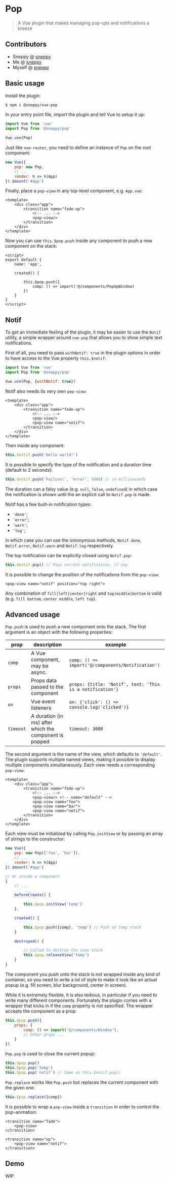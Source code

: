 # Pop

> A Vue plugin that makes managing pop-ups and notifications a breeze

Contributors
------------

- Sneppy @ [sneppy](https://github.com/sneppy)
- Me @ [sneppy](https://github.com/sneppy)
- Myself @ [sneppy](https://github.com/sneppy)

Basic usage
-----------

Install the plugin:

```bash
$ npm i @sneppy/vue-pop
```

In your entry point file, import the plugin and tell Vue to setup it up:

```javascript
import Vue from 'vue'
import Pop from '@sneppy/pop'

Vue.use(Pop)
```

Just like `vue-router`, you need to define an instance of `Pop` on the root component:

```javascript
new Vue({
	pop: new Pop,
	// ...
	render: h => h(App)
}).$mount('#app')
```

Finally, place a `pop-view` in any top-level component, e.g. `App.vue`:

```vue
<template>
	<div class="app">
		<transition name="fade-up">
			<!-- ... -->
			<pop-view/>
		</transition>
	</div>
</template>
```

Now you can use `this.$pop.push` inside any component to push a new component on the stack:

```vue
<script>
export default {
	name: 'app',

	created() {
		
		this.$pop.push({
			comp: () => import('@/components/PopUpWindow)
		})
	}
}
</script>
```

Notif
-----

To get an immediate feeling of the plugin, it may be easier to use the `Notif` utility, a simple wrapper around `vue-pop` that allows you to show simple text notifications.

First of all, you need to pass `withNotif: true` in the plugin options in order to have access to the Vue property `this.$notif`:

```javascript
import Vue from 'vue'
import Pop from '@sneppy/pop'

Vue.use(Pop, {withNotif: true})
```

Notif also needs its very own `pop-view`:

```vue
<template>
	<div class="app">
		<transition name="fade-up">
			<!-- ... -->
			<pop-view/>
			<pop-view name="notif">
		</transition>
	</div>
</template>
```

Then inside any component:

```javascript
this.$notif.push('Hello world!')
```

It is possible to specify the type of the notification and a duration time (default to 2 seconds):

```javascript
this.$notif.push('Failure!', 'error', 5000) // in milliseconds
```

The duration can a falsy value (e.g. `null`, `false`, `undefined`) in which case the notification is shown until the an explicit call to `Notif.pop` is made.

Notif has a few built-in notification types:

- `'done'`;
- `'error`';
- `'warn'`;
- `'log'`;

in which case you can use the omonymous methods, `Notif.done`, `Notif.error`, `Notif.warn` and `Notif.log` respectively.

The top notification can be explicitly closed using `Notif.pop`:

```javascript
this.$notif.pop() // Pops current notification, if any
```

It is possible to change the position of the notifications from the `pop-view`:

```vue
<pop-view name="notif" position="top right">
```

Any combination of `fill|left|center|right` and `top|middle|bottom` is valid (e.g. `fill bottom`, `center middle`, `left top`).

Advanced usage
--------------

`Pop.push` is used to push a new component onto the stack. The first argument is an object with the following properties:

| prop | description | example |
| - | - | - |
| `comp` | A Vue component, may be async. | `comp: () => import('@/components/Notification')` |
| `props` | Props data passed to the component | `props: {title: 'Notif', text: 'This is a notification'}` |
| `on` | Vue event listeners | `on: {'click': () => console.log('clicked')}` |
| `timeout` | A duration (in ms) after which the component is popped | `timeout: 3000` |

The second argument is the name of the view, which defaults to `'default'`. The plugin supports multiple named views, making it possible to display multiple components simultaneously. Each view needs a corresponding `pop-view`:

```vue
<template>
	<div class="app">
		<transition name="fade-up">
			<!-- ... -->
			<pop-view/> <!-- name="default" -->
			<pop-view name="foo">
			<pop-view name="bar">
			<pop-view name="notif">
		</transition>
	</div>
</template>
```

Each view must be initialized by calling `Pop.initView` or by passing an array of strings to the constructor:

```javascript
new Vue({
	pop: new Pop(['foo', 'bar']),
	// ...
	render: h => h(App)
}).$mount('#app')

// Or inside a component
{
	// ...

	beforeCreate() {

		this.$pop.initView('temp')
	},

	created() {

		this.$pop.push({comp}, 'temp') // Push on temp stack
	}

	destroyed() {

		// Called to destroy the view stack
		this.$pop.releaseView('temp')
	}
}
```

The component you push onto the stack is not wrapped inside any kind of container, so you need to write a lot of style to make it look like an actual popup (e.g. fill screen, blur background, center in screen).

While it is extremely flexible, it is also tedious, in particular if you need to write many different components. Fortunately the plugin comes with a wrapper that kicks in if the `comp` property is not specified. The wrapper accepts the component as a prop:

```javascript
this.$pop.push({
	props: {
		comp: () => import('@/components/Window'),
		// Other props ...
	}
})
```

`Pop.pop` is used to close the current popup:

```javascript
this.$pop.pop()
this.$pop.pop('temp')
this.$pop.pop('notif') // Same as this.$notif.pop()
```

`Pop.replace` works like `Pop.push` but replaces the current component with the given one.

```javascript
this.$pop.replace({comp})
```

It is possible to wrap a `pop-view` inside a `transition` in order to control the pop-animation:

```vue
<transition name="fade">
	<pop-view>
</transition>

<transition name="up">
	<pop-view name="notif">
</transition>
```

Demo
----

WIP